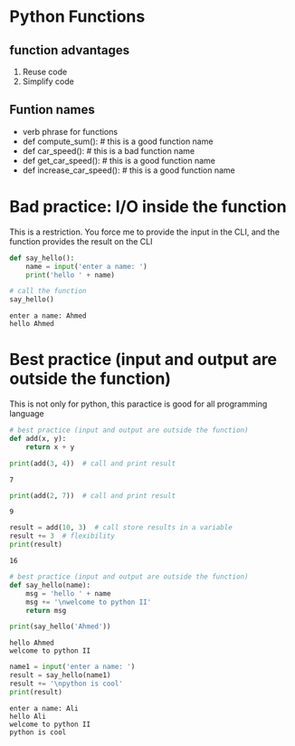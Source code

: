 
# Python Functions 
## function advantages
1. Reuse code
2. Simplify code

## Funtion names 
* verb phrase for functions
* def compute_sum(): # this is a good function name
* def car_speed(): # this is a bad function name
* def get_car_speed(): # this is a good function name
* def increase_car_speed(): # this is a good function name

# Bad practice: I/O inside the function
This is a restriction. You force me to provide the input in the CLI, and the function provides the result on the CLI


```python
def say_hello():
    name = input('enter a name: ')
    print('hello ' + name)
```


```python
# call the function
say_hello()
```

    enter a name: Ahmed
    hello Ahmed
    

# Best practice (input and output are outside the function)

This is not only for python, this paractice is good for all programming language 


```python
# best practice (input and output are outside the function)
def add(x, y):
    return x + y
```


```python
print(add(3, 4))  # call and print result
```

    7
    


```python
print(add(2, 7))  # call and print result
```

    9
    


```python
result = add(10, 3)  # call store results in a variable
result += 3  # flexibility
print(result)
```

    16
    


```python
# best practice (input and output are outside the function)
def say_hello(name):
    msg = 'hello ' + name
    msg += '\nwelcome to python II'
    return msg
```


```python
print(say_hello('Ahmed'))
```

    hello Ahmed
    welcome to python II
    


```python
name1 = input('enter a name: ')
result = say_hello(name1)
result += '\npython is cool'
print(result)
```

    enter a name: Ali
    hello Ali
    welcome to python II
    python is cool
    
